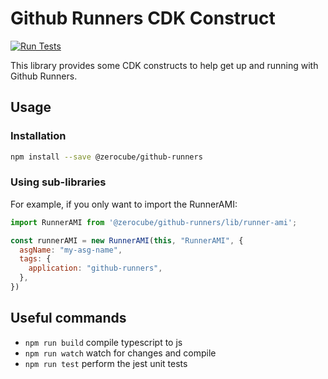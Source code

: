 # Github Runners CDK Construct

[![Run Tests](https://github.com/zerocube/github-runners/actions/workflows/branch-tests.yml/badge.svg)](https://github.com/zerocube/github-runners/actions/workflows/branch-tests.yml)

This library provides some CDK constructs to help get up and running with Github Runners.

## Usage

### Installation

```bash
npm install --save @zerocube/github-runners
```

### Using sub-libraries

For example, if you only want to import the RunnerAMI:

```js
import RunnerAMI from '@zerocube/github-runners/lib/runner-ami';

const runnerAMI = new RunnerAMI(this, "RunnerAMI", {
  asgName: "my-asg-name",
  tags: {
    application: "github-runners",
  },
})
```

## Useful commands

 * `npm run build`   compile typescript to js
 * `npm run watch`   watch for changes and compile
 * `npm run test`    perform the jest unit tests